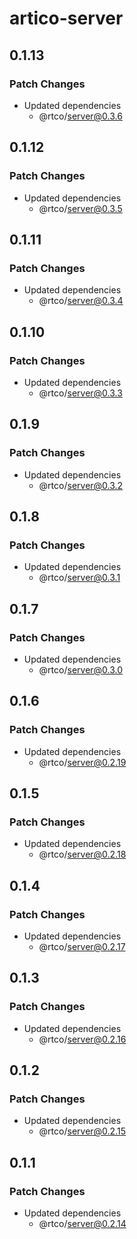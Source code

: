# artico-server

## 0.1.13

### Patch Changes

- Updated dependencies
  - @rtco/server@0.3.6

## 0.1.12

### Patch Changes

- Updated dependencies
  - @rtco/server@0.3.5

## 0.1.11

### Patch Changes

- Updated dependencies
  - @rtco/server@0.3.4

## 0.1.10

### Patch Changes

- Updated dependencies
  - @rtco/server@0.3.3

## 0.1.9

### Patch Changes

- Updated dependencies
  - @rtco/server@0.3.2

## 0.1.8

### Patch Changes

- Updated dependencies
  - @rtco/server@0.3.1

## 0.1.7

### Patch Changes

- Updated dependencies
  - @rtco/server@0.3.0

## 0.1.6

### Patch Changes

- Updated dependencies
  - @rtco/server@0.2.19

## 0.1.5

### Patch Changes

- Updated dependencies
  - @rtco/server@0.2.18

## 0.1.4

### Patch Changes

- Updated dependencies
  - @rtco/server@0.2.17

## 0.1.3

### Patch Changes

- Updated dependencies
  - @rtco/server@0.2.16

## 0.1.2

### Patch Changes

- Updated dependencies
  - @rtco/server@0.2.15

## 0.1.1

### Patch Changes

- Updated dependencies
  - @rtco/server@0.2.14

